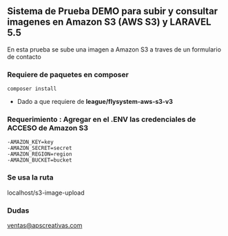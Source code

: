 
## Sistema de Prueba DEMO para subir y consultar imagenes en Amazon S3 (AWS S3) y LARAVEL 5.5
En esta prueba se sube una imagen a Amazon S3 a traves de un formulario de contacto

### Requiere de paquetes en composer 

```
composer install
```

- Dado a que requiere de **league/flysystem-aws-s3-v3** 
### Requerimiento : Agregar en el .ENV las credenciales de ACCESO de Amazon S3

	-AMAZON_KEY=key
	-AMAZON_SECRET=secret
	-AMAZON_REGION=region
	-AMAZON_BUCKET=bucket

### Se usa la ruta 

localhost/s3-image-upload

### Dudas

ventas@apscreativas.com


